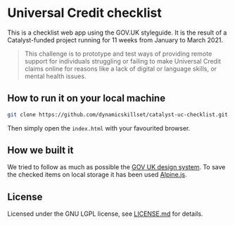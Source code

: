 # Universal Credit checklist

This is a checklist web app using the GOV.UK styleguide. It is the result of a Catalyst-funded project running for 11 weeks from January to March 2021.

> This challenge is to prototype and test ways of providing remote support for individuals struggling or failing to make Universal Credit claims online for reasons like a lack of digital or language skills, or mental health issues.

## How to run it on your local machine

```bash
git clone https://github.com/dynamicskillset/catalyst-uc-checklist.git
```
Then simply open the `index.html` with your favourited browser.

## How we built it

We tried to follow as much as possible the [GOV UK design system](https://design-system.service.gov.uk/). 
To save the checked items on local storage it has been used [Alpine.js](https://github.com/alpinejs/alpine).

## License

Licensed under the GNU LGPL license, see [LICENSE.md](https://github.com/dynamicskillset/catalyst-uc-checklist/blob/master/LICENSE) for details.
